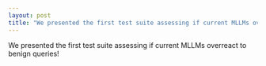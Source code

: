 ```yaml
---
layout: post
title: "We presented the first test suite assessing if current MLLMs overreact to benign queries!"
---
```


We presented the first test suite assessing if current MLLMs overreact to benign queries!
